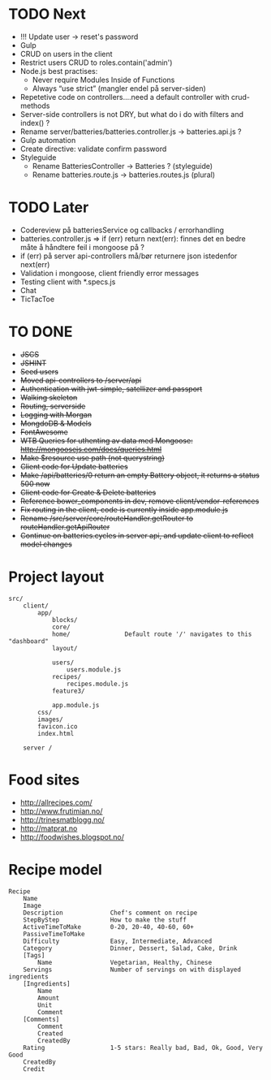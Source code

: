 # TODO Next
- !!! Update user -> reset's password
- Gulp
- CRUD on users in the client
- Restrict users CRUD to roles.contain('admin')
- Node.js best practises:
	- Never require Modules Inside of Functions
	- Always “use strict” (mangler endel på server-siden)
- Repetetive code on controllers....need a default controller with crud-methods
- Server-side controllers is not DRY, but what do i do with filters and index() ?
- Rename server/batteries/batteries.controller.js -> batteries.api.js ?
- Gulp automation
- Create directive: validate confirm password
- Styleguide
	- Rename BatteriesController -> Batteries ? (styleguide)
	- Rename batteries.route.js -> batteries.routes.js (plural)

# TODO Later
- Codereview på batteriesService og callbacks / errorhandling
- batteries.controller.js => if (err) return next(err): finnes det en bedre måte å håndtere feil i mongoose på ?
- if (err) på server api-controllers må/bør returnere json istedenfor next(err)
- Validation i mongoose, client friendly error messages
- Testing client with *.specs.js
- Chat
- TicTacToe

# TO DONE
- ~~JSCS~~
- ~~JSHINT~~
- ~~Seed users~~
- ~~Moved api-controllers to /server/api~~
- ~~Authentication with jwt-simple, satellizer and passport~~
- ~~Walking skeleton~~
- ~~Routing, serverside~~
- ~~Logging with Morgan~~
- ~~MongdoDB & Models~~
- ~~FontAwesome~~
- ~~WTB Queries for uthenting av data med Mongoose: http://mongoosejs.com/docs/queries.html~~
- ~~Make $resource use path (not querystring)~~
- ~~Client code for Update batteries~~
- ~~Make /api/batteries/0 return an empty Battery object, it returns a status 500 now~~
- ~~Client code for Create & Delete batteries~~
- ~~Reference bower_components in dev, remove client/vendor-references~~
- ~~Fix routing in the client, code is currently inside app.module.js~~
- ~~Rename /src/server/core/routeHandler.getRouter to routeHandler.getApiRouter~~
- ~~Continue on batteries.cycles in server api, and update client to reflect model changes~~

# Project layout

```
src/
	client/
		app/
			blocks/
			core/
			home/				Default route '/' navigates to this "dashboard"
			layout/

			users/
				users.module.js
			recipes/
				recipes.module.js
			feature3/			

			app.module.js			
		css/
		images/
		favicon.ico
		index.html

	server /
```

# Food sites
- http://allrecipes.com/
- http://www.frutimian.no/
- http://trinesmatblogg.no/
- http://matprat.no
- http://foodwishes.blogspot.no/

# Recipe model
```
Recipe
	Name
	Image
	Description				Chef's comment on recipe
	StepByStep				How to make the stuff
	ActiveTimeToMake		0-20, 20-40, 40-60, 60+
	PassiveTimeToMake
	Difficulty				Easy, Intermediate, Advanced
	Category				Dinner, Dessert, Salad, Cake, Drink
	[Tags]
		Name				Vegetarian, Healthy, Chinese
	Servings				Number of servings on with displayed ingredients				
	[Ingredients]
		Name
		Amount
		Unit
		Comment
	[Comments]
		Comment
		Created
		CreatedBy
	Rating					1-5 stars: Really bad, Bad, Ok, Good, Very Good
	CreatedBy
	Credit					
```
